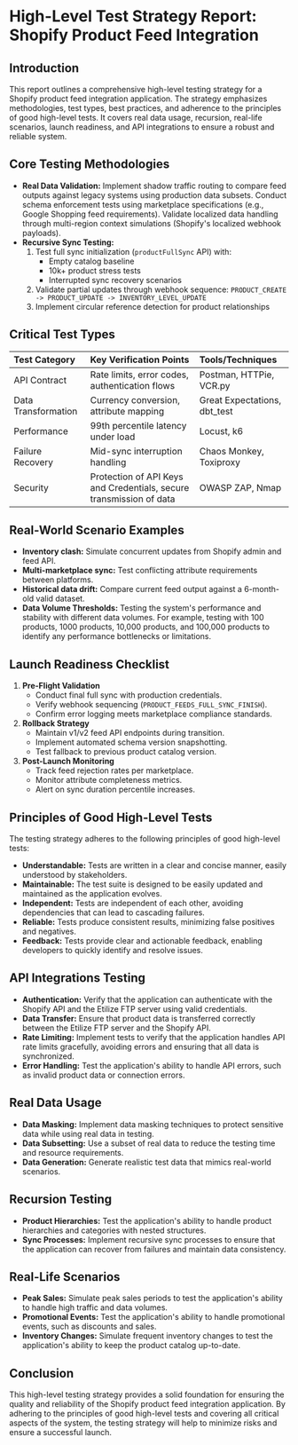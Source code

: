 # High-Level Test Strategy Report: Shopify Product Feed Integration

## Introduction

This report outlines a comprehensive high-level testing strategy for a Shopify product feed integration application. The strategy emphasizes methodologies, test types, best practices, and adherence to the principles of good high-level tests. It covers real data usage, recursion, real-life scenarios, launch readiness, and API integrations to ensure a robust and reliable system.

## Core Testing Methodologies

*   **Real Data Validation:** Implement shadow traffic routing to compare feed outputs against legacy systems using production data subsets. Conduct schema enforcement tests using marketplace specifications (e.g., Google Shopping feed requirements). Validate localized data handling through multi-region context simulations (Shopify's localized webhook payloads).
*   **Recursive Sync Testing:**
    1.  Test full sync initialization (`productFullSync` API) with:
        *   Empty catalog baseline
        *   10k+ product stress tests
        *   Interrupted sync recovery scenarios
    2.  Validate partial updates through webhook sequence:
        `PRODUCT_CREATE -> PRODUCT_UPDATE -> INVENTORY_LEVEL_UPDATE`
    3.  Implement circular reference detection for product relationships

## Critical Test Types

| Test Category        | Key Verification Points                               | Tools/Techniques                  |
| :------------------- | :---------------------------------------------------- | :-------------------------------- |
| API Contract         | Rate limits, error codes, authentication flows        | Postman, HTTPie, VCR.py           |
| Data Transformation  | Currency conversion, attribute mapping                | Great Expectations, dbt\_test     |
| Performance          | 99th percentile latency under load                      | Locust, k6                        |
| Failure Recovery     | Mid-sync interruption handling                        | Chaos Monkey, Toxiproxy             |
| Security             | Protection of API Keys and Credentials, secure transmission of data | OWASP ZAP, Nmap                   |

## Real-World Scenario Examples

*   **Inventory clash:** Simulate concurrent updates from Shopify admin and feed API.
*   **Multi-marketplace sync:** Test conflicting attribute requirements between platforms.
*   **Historical data drift:** Compare current feed output against a 6-month-old valid dataset.
*   **Data Volume Thresholds:** Testing the system's performance and stability with different data volumes. For example, testing with 100 products, 1000 products, 10,000 products, and 100,000 products to identify any performance bottlenecks or limitations.

## Launch Readiness Checklist

1.  **Pre-Flight Validation**
    *   Conduct final full sync with production credentials.
    *   Verify webhook sequencing (`PRODUCT_FEEDS_FULL_SYNC_FINISH`).
    *   Confirm error logging meets marketplace compliance standards.
2.  **Rollback Strategy**
    *   Maintain v1/v2 feed API endpoints during transition.
    *   Implement automated schema version snapshotting.
    *   Test fallback to previous product catalog version.
3.  **Post-Launch Monitoring**
    *   Track feed rejection rates per marketplace.
    *   Monitor attribute completeness metrics.
    *   Alert on sync duration percentile increases.

## Principles of Good High-Level Tests

The testing strategy adheres to the following principles of good high-level tests:

*   **Understandable:** Tests are written in a clear and concise manner, easily understood by stakeholders.
*   **Maintainable:** The test suite is designed to be easily updated and maintained as the application evolves.
*   **Independent:** Tests are independent of each other, avoiding dependencies that can lead to cascading failures.
*   **Reliable:** Tests produce consistent results, minimizing false positives and negatives.
*   **Feedback:** Tests provide clear and actionable feedback, enabling developers to quickly identify and resolve issues.

## API Integrations Testing

*   **Authentication:** Verify that the application can authenticate with the Shopify API and the Etilize FTP server using valid credentials.
*   **Data Transfer:** Ensure that product data is transferred correctly between the Etilize FTP server and the Shopify API.
*   **Rate Limiting:** Implement tests to verify that the application handles API rate limits gracefully, avoiding errors and ensuring that all data is synchronized.
*   **Error Handling:** Test the application's ability to handle API errors, such as invalid product data or connection errors.

## Real Data Usage

*   **Data Masking:** Implement data masking techniques to protect sensitive data while using real data in testing.
*   **Data Subsetting:** Use a subset of real data to reduce the testing time and resource requirements.
*   **Data Generation:** Generate realistic test data that mimics real-world scenarios.

## Recursion Testing

*   **Product Hierarchies:** Test the application's ability to handle product hierarchies and categories with nested structures.
*   **Sync Processes:** Implement recursive sync processes to ensure that the application can recover from failures and maintain data consistency.

## Real-Life Scenarios

*   **Peak Sales:** Simulate peak sales periods to test the application's ability to handle high traffic and data volumes.
*   **Promotional Events:** Test the application's ability to handle promotional events, such as discounts and sales.
*   **Inventory Changes:** Simulate frequent inventory changes to test the application's ability to keep the product catalog up-to-date.

## Conclusion

This high-level testing strategy provides a solid foundation for ensuring the quality and reliability of the Shopify product feed integration application. By adhering to the principles of good high-level tests and covering all critical aspects of the system, the testing strategy will help to minimize risks and ensure a successful launch.